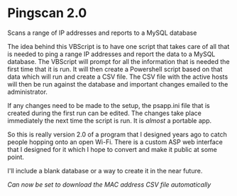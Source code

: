 # Pingscan 2.0
Scans a range of IP addresses and reports to a MySQL database

The idea behind this VBScript is to have one script that takes care of all that is needed to ping a range IP addresses and report the data to a MySQL database.
The VBScript will prompt for all the information that is needed the first time that it is run. It will then create a Powershell script based on that data which will run and create a CSV file.
The CSV file with the active hosts will then be run against the database and important changes emailed to the administrator.

If any changes need to be made to the setup, the psapp.ini file that is created during the first run can be edited. The changes take place immediately the next time the script is run. It is *almost* a portable app.

So this is really version 2.0 of a program that I designed years ago to catch people hopping onto an open Wi-Fi. There is a custom ASP web interface that I designed for it which I hope to convert and make it public at some point.

I'll include a blank database or a way to create it in the near future.

*Can now be set to download the MAC address CSV file automatically*
